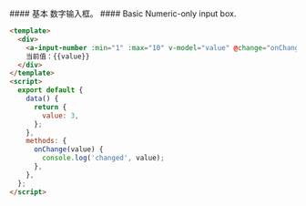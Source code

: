 <cn>
#### 基本
数字输入框。
</cn>

<us>
#### Basic
Numeric-only input box.
</us>

```html
<template>
  <div>
    <a-input-number :min="1" :max="10" v-model="value" @change="onChange" />
    当前值：{{value}}
  </div>
</template>
<script>
  export default {
    data() {
      return {
        value: 3,
      };
    },
    methods: {
      onChange(value) {
        console.log('changed', value);
      },
    },
  };
</script>
```
